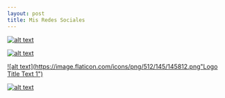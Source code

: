 ```yaml
---
layout: post
title: Mis Redes Sociales
---
```




[![alt text](https://1.bp.blogspot.com/-t9GV1JW_9yU/XfrKtqw5UwI/AAAAAAAAPFE/dYOceaKDxJc4H5AF9yE8hOhiL777me3yQCNcBGAsYHQ/s1600/23.png "Logo Title Text 1")](https://www.facebook.com/moisesraul.proanolino)

[![alt text](https://image.flaticon.com/icons/png/512/220/220223.png "Logo Title Text 1")](https://steamcommunity.com/profiles/76561198262638058/)

[![alt text](https://image.flaticon.com/icons/png/512/145/145812.png"Logo Title Text 1")](https://github.com/Moises2001)

[![alt text](https://image.flaticon.com/icons/png/512/23/23681.png "Logo Title Text 1")](https://twitter.com/ItsLuxyStyles)
